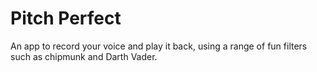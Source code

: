 # Pitch Perfect

An app to record your voice and play it back, using a range of fun filters such as chipmunk and Darth Vader.